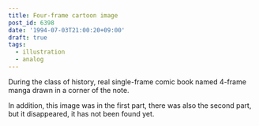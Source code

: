 ```yaml
---
title: Four-frame cartoon image
post_id: 6398
date: '1994-07-03T21:00:20+09:00'
draft: true
tags:
  - illustration
  - analog
---
```


During the class of history, real single-frame comic book named 4-frame manga drawn in a corner of the note.

In addition, this image was in the first part, there was also the second part, but it disappeared, it has not been found yet.
